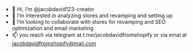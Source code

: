 - 👋 Hi, I’m @jacobdavid123-creator
- 👀 I’m interested in analyzing stores and revamping and setting up 
- 💞️ I’m looking to collaborate with stores for revamping and SEO optimization and email marketing
- 📫 you reach via telegram at t.me/jacobdavidfromshopify or via emal at jacobdavidfromshopify@mail.com
  
<!---
jacobdavid123-creator/jacobdavid123-creator is a ✨ special ✨ repository because its `README.md` (this file) appears on your GitHub profile.
You can click the Preview link to take a look at your changes.
--->
